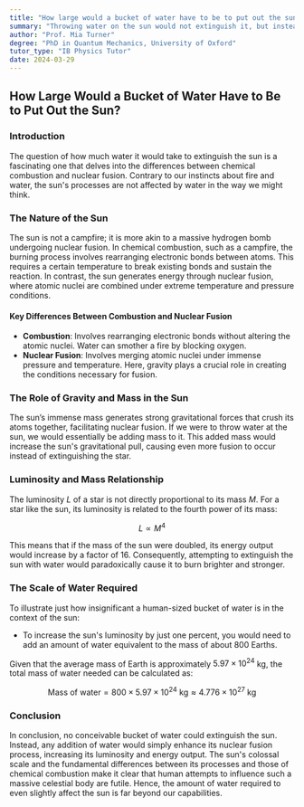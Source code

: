 ```yaml
---
title: "How large would a bucket of water have to be to put out the sun?"
summary: "Throwing water on the sun would not extinguish it, but instead increase its burning. The sun's energy comes from nuclear fusion, not combustion. Adding water to the sun would increase its mass and gravity, leading to more fusion and a brighter sun."
author: "Prof. Mia Turner"
degree: "PhD in Quantum Mechanics, University of Oxford"
tutor_type: "IB Physics Tutor"
date: 2024-03-29
---
```


## How Large Would a Bucket of Water Have to Be to Put Out the Sun?

### Introduction

The question of how much water it would take to extinguish the sun is a fascinating one that delves into the differences between chemical combustion and nuclear fusion. Contrary to our instincts about fire and water, the sun's processes are not affected by water in the way we might think.

### The Nature of the Sun

The sun is not a campfire; it is more akin to a massive hydrogen bomb undergoing nuclear fusion. In chemical combustion, such as a campfire, the burning process involves rearranging electronic bonds between atoms. This requires a certain temperature to break existing bonds and sustain the reaction. In contrast, the sun generates energy through nuclear fusion, where atomic nuclei are combined under extreme temperature and pressure conditions.

#### Key Differences Between Combustion and Nuclear Fusion

- **Combustion**: Involves rearranging electronic bonds without altering the atomic nuclei. Water can smother a fire by blocking oxygen.
- **Nuclear Fusion**: Involves merging atomic nuclei under immense pressure and temperature. Here, gravity plays a crucial role in creating the conditions necessary for fusion.

### The Role of Gravity and Mass in the Sun

The sun’s immense mass generates strong gravitational forces that crush its atoms together, facilitating nuclear fusion. If we were to throw water at the sun, we would essentially be adding mass to it. This added mass would increase the sun's gravitational pull, causing even more fusion to occur instead of extinguishing the star. 

### Luminosity and Mass Relationship

The luminosity $L$ of a star is not directly proportional to its mass $M$. For a star like the sun, its luminosity is related to the fourth power of its mass:

$$
L \propto M^4
$$

This means that if the mass of the sun were doubled, its energy output would increase by a factor of $16$. Consequently, attempting to extinguish the sun with water would paradoxically cause it to burn brighter and stronger.

### The Scale of Water Required

To illustrate just how insignificant a human-sized bucket of water is in the context of the sun:

- To increase the sun's luminosity by just one percent, you would need to add an amount of water equivalent to the mass of about 800 Earths. 

Given that the average mass of Earth is approximately $5.97 \times 10^{24}$ kg, the total mass of water needed can be calculated as:

$$
\text{Mass of water} = 800 \times 5.97 \times 10^{24} \text{ kg} \approx 4.776 \times 10^{27} \text{ kg}
$$

### Conclusion

In conclusion, no conceivable bucket of water could extinguish the sun. Instead, any addition of water would simply enhance its nuclear fusion process, increasing its luminosity and energy output. The sun's colossal scale and the fundamental differences between its processes and those of chemical combustion make it clear that human attempts to influence such a massive celestial body are futile. Hence, the amount of water required to even slightly affect the sun is far beyond our capabilities.
    